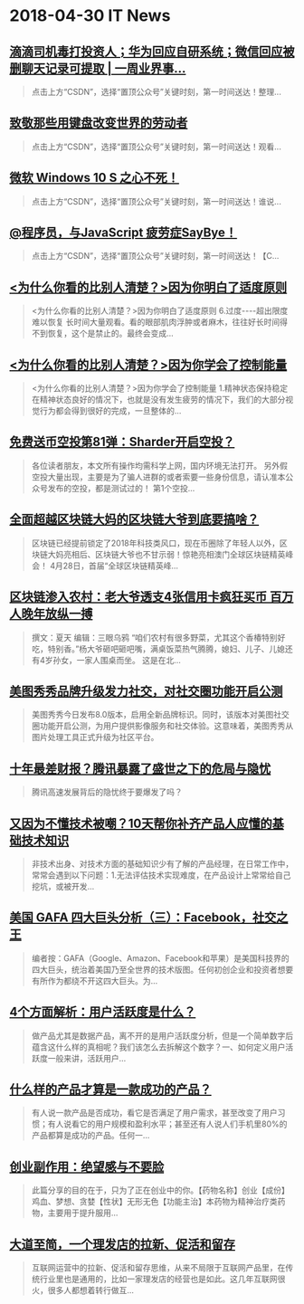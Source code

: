 # 2018-04-30 IT News
 ## [滴滴司机毒打投资人；华为回应自研系统；微信回应被删聊天记录可提取 | 一周业界事...](https://blog.csdn.net/csdnnews/article/details/80147087)
 > 点击上方“CSDN”，选择“置顶公众号”关键时刻，第一时间送达！整理...
 ## [致敬那些用键盘改变世界的劳动者](https://blog.csdn.net/csdnnews/article/details/80147088)
 > 点击上方“CSDN”，选择“置顶公众号”关键时刻，第一时间送达！观看...
 ## [微软 Windows 10 S 之心不死！](https://blog.csdn.net/csdnnews/article/details/80147089)
 > 点击上方“CSDN”，选择“置顶公众号”关键时刻，第一时间送达！谁说...
 ## [@程序员，与JavaScript 疲劳症SayBye！](https://blog.csdn.net/csdnnews/article/details/80147090)
 > 点击上方“CSDN”，选择“置顶公众号”关键时刻，第一时间送达！【C...
 ## [<为什么你看的比别人清楚？>因为你明白了适度原则](https://www.jianshu.com/p/44620cacffe2)
 > <为什么你看的比别人清楚？>因为你明白了适度原则 6.过度----超出限度难以恢复 长时间大量观看。看的眼部肌肉浮肿或者麻木，往往好长时间得不到恢复，这个是禁止的。最终会变成...
 ## [<为什么你看的比别人清楚？>因为你学会了控制能量](https://www.jianshu.com/p/2012468b3c8a)
 > <为什么你看的比别人清楚？>因为你学会了控制能量 1.精神状态保持稳定 在精神状态良好的情况下，也就是没有发生疲劳的情况下，我们的大部分视觉行为都会得到很好的完成，一旦整体的...
 ## [免费送币空投第81弹：Sharder开启空投？](https://www.jianshu.com/p/7663e63e32bb)
 > 各位读者朋友，本文所有操作均需科学上网，国内环境无法打开。 另外假空投大量出现，主要是为了骗人进群的或者索要一些身份信息，请认准本公众号发布的空投，都是测试过的！ 第1个空投...
 ## [全面超越区块链大妈的区块链大爷到底要搞啥？](https://www.jianshu.com/p/5a3febe4c6fe)
 > 区块链已经提前锁定了2018年科技类风口，现在币圈除了年轻人以外，区块链大妈亮相后、区块链大爷也不甘示弱！惊艳亮相澳门全球区块链精英峰会！ 4月28日，首届“全球区块链精英峰...
 ## [区块链渗入农村：老大爷透支4张信用卡疯狂买币 百万人晚年放纵一搏](https://www.jianshu.com/p/6536f2e6adea)
 > 撰文：夏天 编辑：三眼乌鸦 “咱们农村有很多野菜，尤其这个香椿特别好吃，特别香。”杨大爷砸吧砸吧嘴，满桌饭菜热气腾腾，媳妇、儿子、儿媳还有4岁孙女，一家人围桌而坐。 这是在北...
 ## [美图秀秀品牌升级发力社交，对社交圈功能开启公测](http://www.lanjingtmt.com/news/detail/34616.shtml)
 > 美图秀秀今日发布8.0版本，启用全新品牌标识。同时，该版本对美图社交圈功能开启公测，为用户提供影像服务和社交体验。这意味着，美图秀秀从图片处理工具正式升级为社区平台。
 ## [十年最差财报？腾讯暴露了盛世之下的危局与隐忧](http://www.lanjingtmt.com/news/detail/34611.shtml)
 > 腾讯高速发展背后的隐忧终于要爆发了吗？
 ## [又因为不懂技术被嘲？10天帮你补齐产品人应懂的基础技术知识](http://www.woshipm.com/active/1010427.html)
 > 非技术出身、对技术方面的基础知识少有了解的产品经理，在日常工作中，常常会遇到以下问题：1.无法评估技术实现难度，在产品设计上常常给自己挖坑，或被开发...
 ## [美国 GAFA 四大巨头分析（三）：Facebook，社交之王](http://www.woshipm.com/chuangye/1009917.html)
 > 编者按：GAFA（Google、Amazon、Facebook和苹果）是美国科技界的四大巨头，统治着美国乃至全世界的技术版图。任何初创企业和投资者想要有所作为都绕不开这四大巨头。为...
 ## [4个方面解析：用户活跃度是什么？](http://www.woshipm.com/user-research/1010599.html)
 > 做产品尤其是数据产品，离不开的是用户活跃度分析，但是一个简单数字后蕴含这什么样的真相呢？我们该怎么去拆解这个数字？一、如何定义用户活跃度一般来讲，活跃用户...
 ## [什么样的产品才算是一款成功的产品？](http://www.woshipm.com/pd/1010718.html)
 > 有人说一款产品是否成功，看它是否满足了用户需求，甚至改变了用户习惯；有人说看它的用户规模和盈利水平；甚至还有人说人们手机里80%的产品都算是成功的产品。任何一...
 ## [创业副作用：绝望感与不要脸](http://www.woshipm.com/chuangye/1009580.html)
 > 此篇分享的目的在于，只为了正在创业中的你。【药物名称】创业【成份】鸡血、梦想、贪婪【性状】无形无色【功能主治】本药物为精神治疗类药物，主要用于提升服用...
 ## [大道至简，一个理发店的拉新、促活和留存](http://www.woshipm.com/operate/1010128.html)
 > 互联网运营中的拉新、促活和留存思维，从来不局限于互联网产品里，在传统行业里也是通用的，比如一家理发店的经营也是如此。这几年互联网很火，很多人都想着转行做互...
